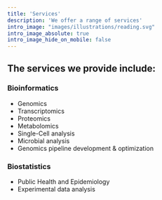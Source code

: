 ```yaml
---
title: 'Services'
description: 'We offer a range of services'
intro_image: "images/illustrations/reading.svg"
intro_image_absolute: true
intro_image_hide_on_mobile: false
---
```



## The services we provide include:


### Bioinformatics
* Genomics
* Transcriptomics
* Proteomics
* Metabolomics 
* Single-Cell analysis
* Microbial analysis
* Genomics pipeline development & optimization 


### Biostatistics
* Public Health and Epidemiology
* Experimental data analysis


